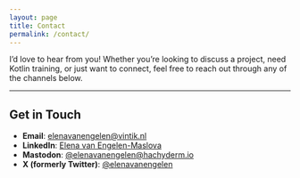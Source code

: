 ```yaml
---
layout: page
title: Contact
permalink: /contact/
---
```


I’d love to hear from you! Whether you’re looking to discuss a project, need Kotlin training, or just want to connect, feel free to reach out through any of the channels below.

---

## Get in Touch
- **Email**: [elenavanengelen@vintik.nl](mailto:elenavanengelen@vintik.nl)
- **LinkedIn**: [Elena van Engelen-Maslova](https://www.linkedin.com/in/elena-van-engelen-maslova/)
- **Mastodon**: [@elenavanengelen@hachyderm.io](https://hachyderm.io/@elenavanengelen)
- **X (formerly Twitter)**: [@elenavanengelen](https://twitter.com/elenavanengelen)
